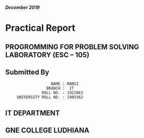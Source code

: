 ﻿

***December 2019***

# Practical Report

## PROGROMMING FOR PROBLEM SOLVING LABORATORY                             (ESC – 105)
## Submitted By
                        NAME : MANSI
                      BRANCH :  IT
                    ROLL NO. : 1921063
         UNIVERSITY ROLL NO. : 1905362


## IT    DEPARTMENT

## GNE COLLEGE LUDHIANA

